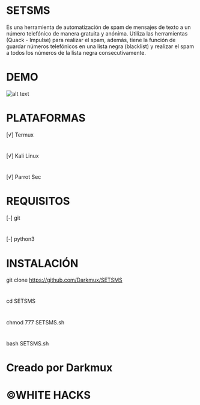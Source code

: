 # SETSMS
Es una herramienta de automatización de spam de mensajes de texto a un número telefónico de manera gratuita y anónima. Utiliza las herramientas (Quack - Impulse) para realizar el spam, además, tiene la función de guardar números telefónicos en una lista negra (blacklist) y realizar el spam a todos los números de la lista negra consecutivamente.
# DEMO
![alt text](https://github.com/Darkmux/SETSMS/blob/master/SETSMS.png)
# PLATAFORMAS
[√] Termux
#
[√] Kali Linux
#
[√] Parrot Sec
# REQUISITOS
[-] git
#
[-] python3
# INSTALACIÓN
git clone https://github.com/Darkmux/SETSMS
#
cd SETSMS
#
chmod 777 SETSMS.sh
#
bash SETSMS.sh
# Creado por Darkmux
# ©WHITE HACKS
